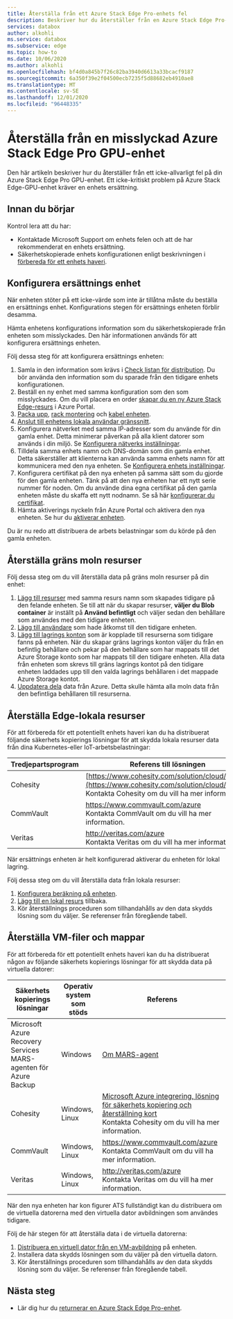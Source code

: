 ```yaml
---
title: Återställa från ett Azure Stack Edge Pro-enhets fel
description: Beskriver hur du återställer från en Azure Stack Edge Pro-enhet som misslyckades.
services: databox
author: alkohli
ms.service: databox
ms.subservice: edge
ms.topic: how-to
ms.date: 10/06/2020
ms.author: alkohli
ms.openlocfilehash: bf4d0a845b7f26c82ba3940d6613a33bcacf9187
ms.sourcegitcommit: 6a350f39e2f04500ecb7235f5d88682eb4910ae8
ms.translationtype: MT
ms.contentlocale: sv-SE
ms.lasthandoff: 12/01/2020
ms.locfileid: "96448335"
---
```

# <a name="recover-from-a-failed-azure-stack-edge-pro-gpu-device"></a>Återställa från en misslyckad Azure Stack Edge Pro GPU-enhet 

Den här artikeln beskriver hur du återställer från ett icke-allvarligt fel på din Azure Stack Edge Pro GPU-enhet. Ett icke-kritiskt problem på Azure Stack Edge-GPU-enhet kräver en enhets ersättning.

## <a name="before-you-begin"></a>Innan du börjar

Kontrol lera att du har:

- Kontaktade Microsoft Support om enhets felen och att de har rekommenderat en enhets ersättning. 
- Säkerhetskopierade enhets konfigurationen enligt beskrivningen i [förbereda för ett enhets haveri](azure-stack-edge-gpu-prepare-device-failure.md).


## <a name="configure-replacement-device"></a>Konfigurera ersättnings enhet

När enheten stöter på ett icke-värde som inte är tillåtna måste du beställa en ersättnings enhet. Konfigurations stegen för ersättnings enheten förblir desamma. 

Hämta enhetens konfigurations information som du säkerhetskopierade från enheten som misslyckades. Den här informationen används för att konfigurera ersättnings enheten.  

Följ dessa steg för att konfigurera ersättnings enheten:

1. Samla in den information som krävs i [Check listan för distribution](azure-stack-edge-gpu-deploy-checklist.md). Du bör använda den information som du sparade från den tidigare enhets konfigurationen. 
1. Beställ en ny enhet med samma konfiguration som den som misslyckades.  Om du vill placera en order [skapar du en ny Azure Stack Edge-resurs](azure-stack-edge-gpu-deploy-prep.md#) i Azure Portal.
1. [Packa upp](azure-stack-edge-gpu-deploy-install.md#unpack-the-device), [rack montering](azure-stack-edge-gpu-deploy-install.md#rack-the-device) och [kabel enheten](azure-stack-edge-gpu-deploy-install.md#cable-the-device). 
1. [Anslut till enhetens lokala användar gränssnitt](azure-stack-edge-gpu-deploy-connect.md).
1. Konfigurera nätverket med samma IP-adresser som du använde för din gamla enhet. Detta minimerar påverkan på alla klient datorer som används i din miljö. Se [Konfigurera nätverks inställningar](azure-stack-edge-gpu-deploy-configure-network-compute-web-proxy.md).
1. Tilldela samma enhets namn och DNS-domän som din gamla enhet. Detta säkerställer att klienterna kan använda samma enhets namn för att kommunicera med den nya enheten. Se [Konfigurera enhets inställningar](azure-stack-edge-gpu-deploy-set-up-device-update-time.md).
1. Konfigurera certifikat på den nya enheten på samma sätt som du gjorde för den gamla enheten. Tänk på att den nya enheten har ett nytt serie nummer för noden. Om du använde dina egna certifikat på den gamla enheten måste du skaffa ett nytt nodnamn. Se så här [konfigurerar du certifikat](azure-stack-edge-gpu-deploy-configure-certificates.md).
1. Hämta aktiverings nyckeln från Azure Portal och aktivera den nya enheten. Se hur du [aktiverar enheten](azure-stack-edge-gpu-deploy-activate.md).

Du är nu redo att distribuera de arbets belastningar som du körde på den gamla enheten.

## <a name="restore-edge-cloud-shares"></a>Återställa gräns moln resurser

Följ dessa steg om du vill återställa data på gräns moln resurser på din enhet:

1. [Lägg till resurser](azure-stack-edge-j-series-manage-shares.md#add-a-share) med samma resurs namn som skapades tidigare på den felande enheten. Se till att när du skapar resurser, **väljer du Blob container** är inställt på **Använd befintligt** och väljer sedan den behållare som användes med den tidigare enheten.
1. [Lägg till användare](azure-stack-edge-j-series-manage-users.md#add-a-user) som hade åtkomst till den tidigare enheten.
1. [Lägg till lagrings konton](azure-stack-edge-j-series-manage-storage-accounts.md#add-an-edge-storage-account) som är kopplade till resurserna som tidigare fanns på enheten. När du skapar gräns lagrings konton väljer du från en befintlig behållare och pekar på den behållare som har mappats till det Azure Storage konto som har mappats till den tidigare enheten. Alla data från enheten som skrevs till gräns lagrings kontot på den tidigare enheten laddades upp till den valda lagrings behållaren i det mappade Azure Storage kontot.
1. [Uppdatera dela](azure-stack-edge-j-series-manage-shares.md#refresh-shares) data från Azure. Detta skulle hämta alla moln data från den befintliga behållaren till resurserna.

## <a name="restore-edge-local-shares"></a>Återställa Edge-lokala resurser

För att förbereda för ett potentiellt enhets haveri kan du ha distribuerat följande säkerhets kopierings lösningar för att skydda lokala resurser data från dina Kubernetes-eller IoT-arbetsbelastningar:

| Tredjepartsprogram           | Referens till lösningen                               |
|--------------------------------|---------------------------------------------------------|
| Cohesity                       | [https://www.cohesity.com/solution/cloud/azure/](https://www.cohesity.com/solution/cloud/azure/) <br> Kontakta Cohesity om du vill ha mer information.          |
| CommVault                      | https://www.commvault.com/azure <br> Kontakta CommVault om du vill ha mer information. |
| Veritas                        | http://veritas.com/azure <br> Kontakta Veritas om du vill ha mer information.   |

När ersättnings enheten är helt konfigurerad aktiverar du enheten för lokal lagring. 

Följ dessa steg om du vill återställa data från lokala resurser: 

1. [Konfigurera beräkning på enheten](azure-stack-edge-gpu-deploy-configure-compute.md).
1. [Lägg till en lokal resurs](azure-stack-edge-j-series-manage-shares.md#add-a-local-share) tillbaka.
1. Kör återställnings proceduren som tillhandahålls av den data skydds lösning som du väljer. Se referenser från föregående tabell.

## <a name="restore-vm-files-and-folders"></a>Återställa VM-filer och mappar

För att förbereda för ett potentiellt enhets haveri kan du ha distribuerat någon av följande säkerhets kopierings lösningar för att skydda data på virtuella datorer:



| Säkerhets kopierings lösningar        | Operativ system som stöds   | Referens                                                                |
|-------------------------|----------------|--------------------------------------------------------------------------|
| Microsoft Azure Recovery Services MARS-agenten för Azure Backup | Windows        | [Om MARS-agent](../backup/backup-azure-about-mars.md)    |
| Cohesity                | Windows, Linux | [Microsoft Azure integrering, lösning för säkerhets kopiering och återställning kort](https://www.cohesity.com/solution/cloud/azure) <br>Kontakta Cohesity om du vill ha mer information.                          |
| CommVault               | Windows, Linux | https://www.commvault.com/azure <br> Kontakta CommVault om du vill ha mer information.
| Veritas                 | Windows, Linux | http://veritas.com/azure <br> Kontakta Veritas om du vill ha mer information.                    |

När den nya enheten har kon figurer ATS fullständigt kan du distribuera om de virtuella datorerna med den virtuella dator avbildningen som användes tidigare. 

Följ de här stegen för att återställa data i de virtuella datorerna:
 
1. [Distribuera en virtuell dator från en VM-avbildning](azure-stack-edge-gpu-deploy-virtual-machine-templates.md) på enheten. 
1. Installera data skydds lösningen som du väljer på den virtuella datorn.
1. Kör återställnings proceduren som tillhandahålls av den data skydds lösning som du väljer. Se referenser från föregående tabell.

## <a name="next-steps"></a>Nästa steg

- Lär dig hur du [returnerar en Azure Stack Edge Pro-enhet](azure-stack-edge-return-device.md).